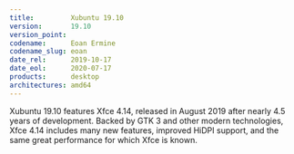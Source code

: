 ```yaml
---
title:         Xubuntu 19.10
version:       19.10
version_point:
codename:      Eoan Ermine
codename_slug: eoan
date_rel:      2019-10-17
date_eol:      2020-07-17
products:      desktop
architectures: amd64
---
```


Xubuntu 19.10 features Xfce 4.14, released in August 2019 after nearly 4.5 years of development. Backed by GTK 3 and other modern technologies, Xfce 4.14 includes many new features, improved HiDPI support, and the same great performance for which Xfce is known.
